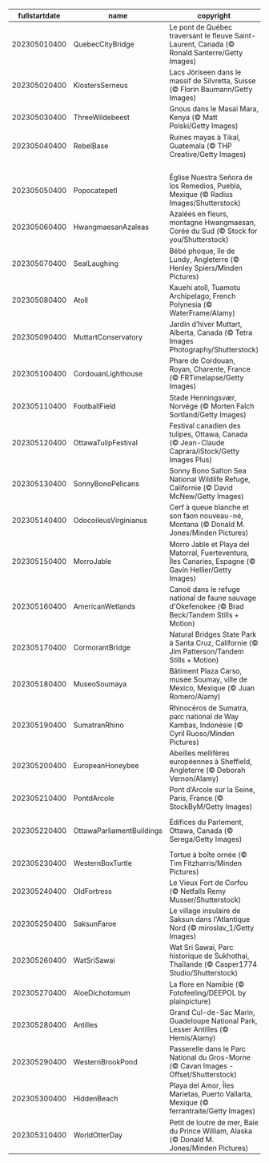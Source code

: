 |fullstartdate|name|copyright|title|image|
|--|--|--|--|--|
202305010400|QuebecCityBridge|Le pont de Québec traversant le fleuve Saint-Laurent, Canada (© Ronald Santerre/Getty Images)|Chef-d'œuvre d'ingénierie|![](/fr-CA/2023/05/202305010400QuebecCityBridge.jpg)|
202305020400|KlostersSerneus|Lacs Jöriseen dans le massif de Silvretta, Suisse (© Florin Baumann/Getty Images)|Lacs bleu vif et montagnes escarpées|![](/fr-CA/2023/05/202305020400KlostersSerneus.jpg)|
202305030400|ThreeWildebeest|Gnous dans le Masaï Mara, Kenya (© Matt Polski/Getty Images)|La grande migration du règne animal|![](/fr-CA/2023/05/202305030400ThreeWildebeest.jpg)|
202305040400|RebelBase|Ruines mayas à Tikal, Guatemala (© THP Creative/Getty Images)|Que la force soit avec vous!|![](/fr-CA/2023/05/202305040400RebelBase.jpg)|
||||![](/fr-CA/2023/05/.jpg)|
202305050400|Popocatepetl|Église Nuestra Señora de los Remedios, Puebla, Mexique (© Radius Images/Shutterstock)|Le Mexique est en fête aujourd’hui!|![](/fr-CA/2023/05/202305050400Popocatepetl.jpg)|
202305060400|HwangmaesanAzaleas|Azalées en fleurs, montagne Hwangmaesan, Corée du Sud (© Stock for you/Shutterstock)|Du pourpre à perte de vue|![](/fr-CA/2023/05/202305060400HwangmaesanAzaleas.jpg)|
202305070400|SealLaughing|Bébé phoque, île de Lundy, Angleterre (© Henley Spiers/Minden Pictures)|C’est la journée de la rigolade!|![](/fr-CA/2023/05/202305070400SealLaughing.jpg)|
202305080400|Atoll|Kauehi atoll, Tuamotu Archipelago, French Polynesia (© WaterFrame/Alamy)|Un petit coin de Paradis|![](/fr-CA/2023/05/202305080400Atoll.jpg)|
202305090400|MuttartConservatory|Jardin d’hiver Muttart, Alberta, Canada (© Tetra Images Photography/Shutterstock)|Pyramides de lumière|![](/fr-CA/2023/05/202305090400MuttartConservatory.jpg)|
202305100400|CordouanLighthouse|Phare de Cordouan, Royan, Charente, France (© FRTimelapse/Getty Images)|Le Versailles des Mers|![](/fr-CA/2023/05/202305100400CordouanLighthouse.jpg)|
202305110400|FootballField|Stade Henningsvær, Norvège (© Morten Falch Sortland/Getty Images)|Du foot dans un cadre magique|![](/fr-CA/2023/05/202305110400FootballField.jpg)|
202305120400|OttawaTulipFestival|Festival canadien des tulipes, Ottawa, Canada (© Jean-Claude Caprara/iStock/Getty Images Plus)|Les meilleures amies des papillons|![](/fr-CA/2023/05/202305120400OttawaTulipFestival.jpg)|
202305130400|SonnyBonoPelicans|Sonny Bono Salton Sea National Wildlife Refuge, Californie (© David McNew/Getty Images)|C'est la saison des voyages|![](/fr-CA/2023/05/202305130400SonnyBonoPelicans.jpg)|
202305140400|OdocoileusVirginianus|Cerf à queue blanche et son faon nouveau-né, Montana (© Donald M. Jones/Minden Pictures)|Bonne fête des mères!|![](/fr-CA/2023/05/202305140400OdocoileusVirginianus.jpg)|
202305150400|MorroJable|Morro Jable et Playa del Matorral, Fuerteventura, Îles Canaries, Espagne (© Gavin Hellier/Getty Images)|Une île carrefour des cultures|![](/fr-CA/2023/05/202305150400MorroJable.jpg)|
202305160400|AmericanWetlands|Canoë dans le refuge national de faune sauvage d'Okefenokee (© Brad Beck/Tandem Stills + Motion)|Des eaux sereines sur une "terre tremblante”|![](/fr-CA/2023/05/202305160400AmericanWetlands.jpg)|
202305170400|CormorantBridge|Natural Bridges State Park à Santa Cruz, Californie (© Jim Patterson/Tandem Stills + Motion)|Une fenêtre sur le Pacifique|![](/fr-CA/2023/05/202305170400CormorantBridge.jpg)|
202305180400|MuseoSoumaya|Bâtiment Plaza Carso, musée Soumay, ville de Mexico, Mexique (© Juan Romero/Alamy)|La lumière du soleil transforme l'argent en or|![](/fr-CA/2023/05/202305180400MuseoSoumaya.jpg)|
202305190400|SumatranRhino|Rhinocéros de Sumatra, parc national de Way Kambas, Indonésie (© Cyril Ruoso/Minden Pictures)|Comment aider les animaux en danger?|![](/fr-CA/2023/05/202305190400SumatranRhino.jpg)|
202305200400|EuropeanHoneybee|Abeilles mellifères européennes à Sheffield, Angleterre (© Deborah Vernon/Alamy)|Nos meilleures alliées de la nature|![](/fr-CA/2023/05/202305200400EuropeanHoneybee.jpg)|
202305210400|PontdArcole|Pont d’Arcole sur la Seine, Paris, France (© StockByM/Getty Images)|Un fleuve majestueux et emblématique|![](/fr-CA/2023/05/202305210400PontdArcole.jpg)|
202305220400|OttawaParliamentBuildings|Édifices du Parlement, Ottawa, Canada (© Serega/Getty Images)|Un jour pour fêter le lien avec l’Angleterre|![](/fr-CA/2023/05/202305220400OttawaParliamentBuildings.jpg)|
202305230400|WesternBoxTurtle|Tortue à boîte ornée (© Tim Fitzharris/Minden Pictures)|Protégeons nos tortues|![](/fr-CA/2023/05/202305230400WesternBoxTurtle.jpg)|
202305240400|OldFortress|Le Vieux Fort de Corfou (© Netfalls Remy Musser/Shutterstock)|Où l'histoire prend vie|![](/fr-CA/2023/05/202305240400OldFortress.jpg)|
202305250400|SaksunFaroe|Le village insulaire de Saksun dans l'Atlantique Nord (© miroslav_1/Getty Images)|Tout droit sorti d'un conte de fées|![](/fr-CA/2023/05/202305250400SaksunFaroe.jpg)|
202305260400|WatSriSawai|Wat Sri Sawai, Parc historique de Sukhothai, Thaïlande (© Casper1774 Studio/Shutterstock)|La beauté dans les ruines|![](/fr-CA/2023/05/202305260400WatSriSawai.jpg)|
202305270400|AloeDichotomum|La flore en Namibie (© Fotofeeling/DEEPOL by plainpicture)|S'étirer vers le ciel…|![](/fr-CA/2023/05/202305270400AloeDichotomum.jpg)|
202305280400|Antilles|Grand Cul-de-Sac Marin, Guadeloupe National Park, Lesser Antilles (© Hemis/Alamy)|La beauté sauvage des Caraïbes|![](/fr-CA/2023/05/202305280400Antilles.jpg)|
202305290400|WesternBrookPond|Passerelle dans le Parc National du Gros-Morne (© Cavan Images - Offset/Shutterstock)|Sous un ciel étoilé|![](/fr-CA/2023/05/202305290400WesternBrookPond.jpg)|
202305300400|HiddenBeach|Playa del Amor, Îles Marietas, Puerto Vallarta, Mexique (© ferrantraite/Getty Images)|Découvrez cette crique isolée au Mexique|![](/fr-CA/2023/05/202305300400HiddenBeach.jpg)|
202305310400|WorldOtterDay|Petit de loutre de mer, Baie du Prince William, Alaska (© Donald M. Jones/Minden Pictures)|Une petite loutre très curieuse|![](/fr-CA/2023/05/202305310400WorldOtterDay.jpg)|
